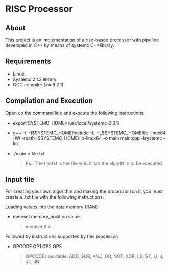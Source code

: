 # RISC Processor

## About
This project is an implementation of a risc-based processor with pipeline developed in C++ by means of systemc C++library. 

## Requirements
- Linux.
- Systemc 2.1.3 library.
- GCC compiler (>= 9.2.1).


## Compilation and Execution

Open up the command line and execute the following instructions:

- export SYSTEMC_HOME=/usr/local/systemc-2.3.1/

- g++ -I. -I\$SYSTEMC_HOME/include -L. -L\$SYSTEMC_HOME/lib-linux64 -Wl -rpath=$SYSTEMC_HOME/lib-linux64 -o main main.cpp -lsystemc -lm

- ./main < file.txt
    > Ps.: The file.txt is the file which has the algorithm to be executed.

## Input file

For creating your own algorithm and making the processor run it, you must create a .txt file with the following instructions:

Loading values into the data memory (RAM):
- memset memory_position value
  >memset 6 4

Followed by instructions supported by this processor:

- OPCODE OP1 OP2 OP3
    >OPCODEs available: ADD, SUB, AND, OR, NOT, XOR, LD, ST, LI, J, JZ, JN
